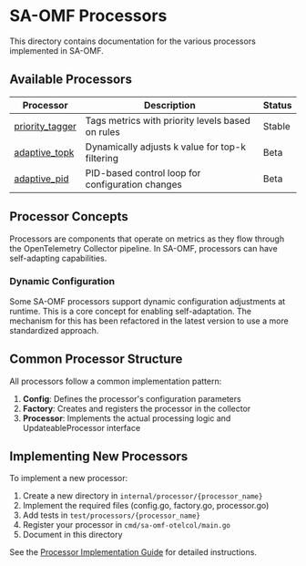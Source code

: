 # SA-OMF Processors

This directory contains documentation for the various processors implemented in SA-OMF.

## Available Processors

| Processor | Description | Status |
|-----------|-------------|--------|
| [priority_tagger](./priority_tagger.md) | Tags metrics with priority levels based on rules | Stable |
| [adaptive_topk](./adaptive_topk.md) | Dynamically adjusts k value for top-k filtering | Beta |
| [adaptive_pid](./adaptive_pid.md) | PID-based control loop for configuration changes | Beta |

## Processor Concepts

Processors are components that operate on metrics as they flow through the OpenTelemetry Collector pipeline. In SA-OMF, processors can have self-adapting capabilities.

### Dynamic Configuration

Some SA-OMF processors support dynamic configuration adjustments at runtime. This is a core concept for enabling self-adaptation. The mechanism for this has been refactored in the latest version to use a more standardized approach.

## Common Processor Structure

All processors follow a common implementation pattern:

1. **Config**: Defines the processor's configuration parameters
2. **Factory**: Creates and registers the processor in the collector
3. **Processor**: Implements the actual processing logic and UpdateableProcessor interface

## Implementing New Processors

To implement a new processor:

1. Create a new directory in `internal/processor/{processor_name}`
2. Implement the required files (config.go, factory.go, processor.go)
3. Add tests in `test/processors/{processor_name}`
4. Register your processor in `cmd/sa-omf-otelcol/main.go`
5. Document in this directory

See the [Processor Implementation Guide](../../tutorials/implementing_processors.md) for detailed instructions.